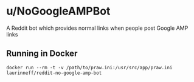 # u/NoGoogleAMPBot
A Reddit bot which provides normal links when people post Google AMP links

## Running in Docker
```
docker run --rm -t -v /path/to/praw.ini:/usr/src/app/praw.ini laurinneff/reddit-no-google-amp-bot
```